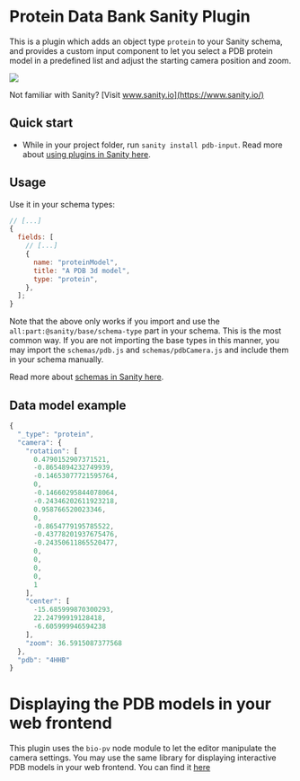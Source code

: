 # Protein Data Bank Sanity Plugin

This is a plugin which adds an object type `protein` to your Sanity schema, and provides a custom input component to let you select a PDB protein model in a predefined list and adjust the starting camera position and zoom.

![](PDB.gif)

Not familiar with Sanity? [Visit www.sanity.io](https://www.sanity.io/)

## Quick start

- While in your project folder, run `sanity install pdb-input`.
  Read more about [using plugins in Sanity here](https://www.sanity.io/docs/plugins).

## Usage

Use it in your schema types:

```js
// [...]
{
  fields: [
    // [...]
    {
      name: "proteinModel",
      title: "A PDB 3d model",
      type: "protein",
    },
  ];
}
```

Note that the above only works if you import and use the `all:part:@sanity/base/schema-type` part in your schema. This is the most common way. If you are not importing the base types in this manner, you may import the `schemas/pdb.js` and `schemas/pdbCamera.js` and include them in your schema manually.

Read more about [schemas in Sanity here](https://www.sanity.io/docs/the-schema).

## Data model example

```js
{
  "_type": "protein",
  "camera": {
    "rotation": [
      0.4790152907371521,
      -0.8654894232749939,
      -0.14653077721595764,
      0,
      -0.14660295844078064,
      -0.24346202611923218,
      0.958766520023346,
      0,
      -0.8654779195785522,
      -0.43778201937675476,
      -0.24350611865520477,
      0,
      0,
      0,
      0,
      1
    ],
    "center": [
      -15.685999870300293,
      22.24799919128418,
      -6.605999946594238
    ],
    "zoom": 36.5915087377568
  },
  "pdb": "4HHB"
}
```

# Displaying the PDB models in your web frontend

This plugin uses the `bio-pv` node module to let the editor manipulate the camera settings. You may use the same library for displaying interactive PDB models in your web frontend. You can find it [here](https://www.npmjs.com/package/bio-pv)
